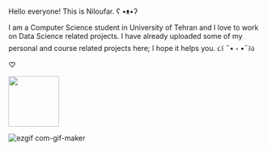 Hello everyone! This is Niloufar.  ʕ •ᴥ•ʔ

I am a Computer Science student in University of Tehran and I love to work on Data Science related projects. I have already uploaded some of my personal and course related projects here; I hope it helps you.  ૮꒰ ˶• ༝ •˶꒱ა ♡



<img align="center" src="nilix-ba/gif-meme-pic/ezgif.com-gif-maker.gif" height="100" />

![ezgif com-gif-maker](https://user-images.githubusercontent.com/61220640/205637109-d5f58d7c-f06d-4106-bc02-eda4b4e84362.gif)



<!-- - 👀 I’m interested in ...
- 🌱 I’m currently learning ...
- 💞️ I’m looking to collaborate on ...
- 📫 How to reach me ... -->

<!---
nilix-ba/nilix-ba is a ✨ special ✨ repository because its `README.md` (this file) appears on your GitHub profile.
You can click the Preview link to take a look at your changes.
--->
